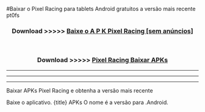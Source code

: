 #Baixar o Pixel Racing   para tablets Android gratuitos a versão mais recente pt0fs


<div align="center">
<h3>Download >>>>> <a href="https://pt-web.web.app/?pt= Pixel Racing ">Baixe o A P K Pixel Racing  [sem anúncios]</a></h3><br>

<h3>Download >>>>> <a href="https://pt-web.web.app/?pt= Pixel Racing ">Pixel Racing  Baixar APKs</a></h3>
</div>

----------------------------------------------------------

----------------------------------------------------------

----------------------------------------------------------

Baixar APKs Pixel Racing  e obtenha a versão mais recente

Baixe o aplicativo. {title} APKs O nome é a versão para .Android.


